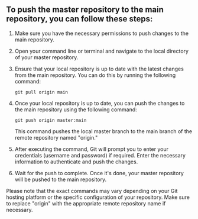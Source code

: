 ## To push the master repository to the main repository, you can follow these steps:

1. Make sure you have the necessary permissions to push changes to the main repository.

2. Open your command line or terminal and navigate to the local directory of your master repository.

3. Ensure that your local repository is up to date with the latest changes from the main repository. You can do this by running the following command:

   ```
   git pull origin main
   ```

4. Once your local repository is up to date, you can push the changes to the main repository using the following command:

   ```
   git push origin master:main
   ```

   This command pushes the local master branch to the main branch of the remote repository named "origin."

5. After executing the command, Git will prompt you to enter your credentials (username and password) if required. Enter the necessary information to authenticate and push the changes.

6. Wait for the push to complete. Once it's done, your master repository will be pushed to the main repository.

Please note that the exact commands may vary depending on your Git hosting platform or the specific configuration of your repository. Make sure to replace "origin" with the appropriate remote repository name if necessary.

